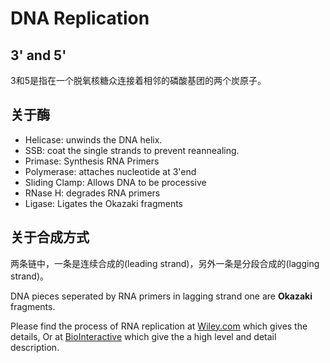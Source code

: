 # DNA Replication

## 3' and 5'
3和5是指在一个脱氧核糖众连接着相邻的磷酸基团的两个炭原子。

## 关于酶
* Helicase: unwinds the DNA helix.
* SSB: coat the single strands to prevent reannealing.
* Primase: Synthesis RNA Primers
* Polymerase: attaches nucleotide at 3'end
* Sliding Clamp: Allows DNA to be processive
* RNase H: degrades RNA primers
* Ligase: Ligates the Okazaki fragments

## 关于合成方式
两条链中，一条是连续合成的(leading strand)，另外一条是分段合成的(lagging strand)。

DNA pieces seperated by RNA primers in lagging strand one are **Okazaki** fragments.

Please find the process of RNA replication at
[Wiley.com](http://www.wiley.com/college/pratt/0471393878/instructor/animations/dna_replication/dna_replication.swf) which gives the details,
Or at [BioInteractive](http://www.hhmi.org/biointeractive/dna-replication-advanced-detail) which give the a high level and detail description.


